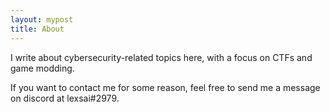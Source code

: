 ```yaml
---
layout: mypost
title: About
---
```


I write about cybersecurity-related topics here, with a focus on CTFs and game modding.

If you want to contact me for some reason, feel free to send me a message on discord at lexsai#2979.




